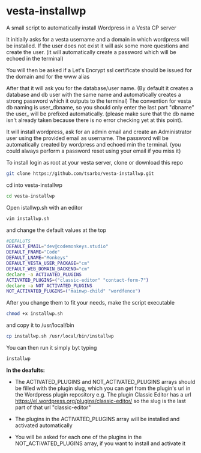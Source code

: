 # vesta-installwp
A small script to automatically install Wordpress in a Vesta CP server

It initially asks for a vesta username and a domain in which wordpress will be installed.
If the user does not exist it will ask some more questions and create the user. (it will automatically create a password which will be echoed in the terminal)

You will then be asked if a Let's Encrypt ssl certificate should be issued for the domain and for the www alias

After that it will ask you for the database/user name. (By default it creates a database and db user with the same name and automatically creates a strong password which it outputs to the terminal) The convention for vesta db naming is user_dbname, so you should only enter the last part "dbname" the user_ will be prefixed automatically. (please make sure that the db name isn't already taken because there is no error checking yet at this point).

It will install wordpress, ask for an admin email and create an Administrator user using the provided email as username. The password will be automatically created by wordpress and echoed min the terminal. (you could always perform a password reset using your email if you miss it)


To install login as root at your vesta server, clone or download this repo
```bash
git clone https://github.com/tsarbo/vesta-installwp.git
```

cd into vesta-installwp
```bash
cd vesta-installwp
```
Open istallwp.sh with an editor
```bash
vim installwp.sh
```
and change the default values at the top
```bash
#DEFALUTS
DEFAULT_EMAIL="dev@codemonkeys.studio"
DEFAULT_FNAME="Code"
DEFAULT_LNAME="Monkeys"
DEFAULT_VESTA_USER_PACKAGE="cm"
DEFAULT_WEB_DOMAIN_BACKEND="cm"
declare -a ACTIVATED_PLUGINS
ACTIVATED_PLUGINS=("classic-editor" "contact-form-7")
declare -a NOT_ACTIVATED_PLUGINS
NOT_ACTIVATED_PLUGINS=("mainwp-child" "wordfence")
```

After you change them to fit your needs, make the script executable
```bash
chmod +x installwp.sh
```
 and copy it to /usr/local/bin
 ```bash
 cp installwp.sh /usr/local/bin/installwp
 ```

 You can then run it simply byt typing
 ```bash
installwp
 ```

**In the deafults:**
* The ACTIVATED_PLUGINS and NOT_ACTIVATED_PLUGINS arrays should be filled with the plugin slug, which you can get from the plugin's url in the Wordpress plugin repository
e.g. The plugin Classic Editor has a url https://el.wordpress.org/plugins/classic-editor/ so the slug is the last part of that url "classic-editor"

* The plugins in the ACTIVATED_PLUGINS array will be installed and activated automatically

* You will be asked for each one of the plugins in the NOT_ACTIVATED_PLUGINS array, if you want to install and activate it



